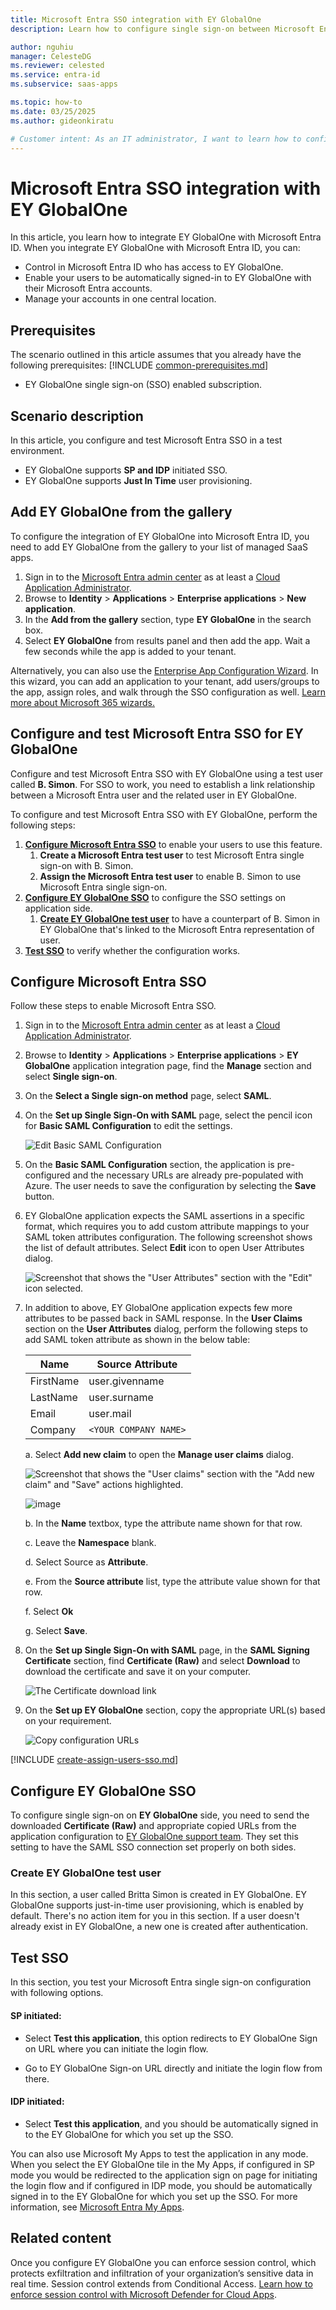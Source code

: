 ```yaml
---
title: Microsoft Entra SSO integration with EY GlobalOne
description: Learn how to configure single sign-on between Microsoft Entra ID and EY GlobalOne.

author: nguhiu
manager: CelesteDG
ms.reviewer: celested
ms.service: entra-id
ms.subservice: saas-apps

ms.topic: how-to
ms.date: 03/25/2025
ms.author: gideonkiratu

# Customer intent: As an IT administrator, I want to learn how to configure single sign-on between Microsoft Entra ID and GlobalOne so that I can control who has access to GlobalOne, enable automatic sign-in with Microsoft Entra accounts, and manage my accounts in one central location.
---
```


# Microsoft Entra SSO integration with EY GlobalOne

In this article,  you learn how to integrate EY GlobalOne with Microsoft Entra ID. When you integrate EY GlobalOne with Microsoft Entra ID, you can:

* Control in Microsoft Entra ID who has access to EY GlobalOne.
* Enable your users to be automatically signed-in to EY GlobalOne with their Microsoft Entra accounts.
* Manage your accounts in one central location.

## Prerequisites
The scenario outlined in this article assumes that you already have the following prerequisites:
[!INCLUDE [common-prerequisites.md](~/identity/saas-apps/includes/common-prerequisites.md)]
* EY GlobalOne single sign-on (SSO) enabled subscription.

## Scenario description

In this article,  you configure and test Microsoft Entra SSO in a test environment.
* EY GlobalOne supports **SP and IDP** initiated SSO. 
* EY GlobalOne supports **Just In Time** user provisioning.

## Add EY GlobalOne from the gallery

To configure the integration of EY GlobalOne into Microsoft Entra ID, you need to add EY GlobalOne from the gallery to your list of managed SaaS apps.

1. Sign in to the [Microsoft Entra admin center](https://entra.microsoft.com) as at least a [Cloud Application Administrator](~/identity/role-based-access-control/permissions-reference.md#cloud-application-administrator).
1. Browse to **Identity** > **Applications** > **Enterprise applications** > **New application**.
1. In the **Add from the gallery** section, type **EY GlobalOne** in the search box.
1. Select **EY GlobalOne** from results panel and then add the app. Wait a few seconds while the app is added to your tenant.

 Alternatively, you can also use the [Enterprise App Configuration Wizard](https://portal.office.com/AdminPortal/home?Q=Docs#/azureadappintegration). In this wizard, you can add an application to your tenant, add users/groups to the app, assign roles, and walk through the SSO configuration as well. [Learn more about Microsoft 365 wizards.](/microsoft-365/admin/misc/azure-ad-setup-guides)

<a name='configure-and-test-azure-ad-sso-for-ey-globalone'></a>

## Configure and test Microsoft Entra SSO for EY GlobalOne

Configure and test Microsoft Entra SSO with EY GlobalOne using a test user called **B. Simon**. For SSO to work, you need to establish a link relationship between a Microsoft Entra user and the related user in EY GlobalOne.

To configure and test Microsoft Entra SSO with EY GlobalOne, perform the following steps:

1. **[Configure Microsoft Entra SSO](#configure-azure-ad-sso)** to enable your users to use this feature.
	1. **Create a Microsoft Entra test user** to test Microsoft Entra single sign-on with B. Simon.
	1. **Assign the Microsoft Entra test user** to enable B. Simon to use Microsoft Entra single sign-on.
1. **[Configure EY GlobalOne SSO](#configure-ey-globalone-sso)** to configure the SSO settings on application side.
	1. **[Create EY GlobalOne test user](#create-ey-globalone-test-user)** to have a counterpart of B. Simon in EY GlobalOne that's linked to the Microsoft Entra representation of user.
1. **[Test SSO](#test-sso)** to verify whether the configuration works.

<a name='configure-azure-ad-sso'></a>

## Configure Microsoft Entra SSO

Follow these steps to enable Microsoft Entra SSO.

1. Sign in to the [Microsoft Entra admin center](https://entra.microsoft.com) as at least a [Cloud Application Administrator](~/identity/role-based-access-control/permissions-reference.md#cloud-application-administrator).
1. Browse to **Identity** > **Applications** > **Enterprise applications** > **EY GlobalOne** application integration page, find the **Manage** section and select **Single sign-on**.
1. On the **Select a Single sign-on method** page, select **SAML**.
1. On the **Set up Single Sign-On with SAML** page, select the pencil icon for **Basic SAML Configuration** to edit the settings.

   ![Edit Basic SAML Configuration](common/edit-urls.png)

1. On the **Basic SAML Configuration** section, the application is pre-configured and the necessary URLs are already pre-populated with Azure. The user needs to save the configuration by selecting the **Save** button.

1. EY GlobalOne application expects the SAML assertions in a specific format, which requires you to add custom attribute mappings to your SAML token attributes configuration. The following screenshot shows the list of default attributes. Select **Edit** icon to open User Attributes dialog.

	![Screenshot that shows the "User Attributes" section with the "Edit" icon selected.](common/edit-attribute.png)

1. In addition to above, EY GlobalOne application expects few more attributes to be passed back in SAML response. In the **User Claims** section on the **User Attributes** dialog, perform the following steps to add SAML token attribute as shown in the below table:

	| Name | Source Attribute|
	| ---------------| --------------- |
	| FirstName | user.givenname |
	| LastName | user.surname |
	| Email | user.mail |
	| Company | `<YOUR COMPANY NAME>` |

	a. Select **Add new claim** to open the **Manage user claims** dialog.

	![Screenshot that shows the "User claims" section with the "Add new claim" and "Save" actions highlighted.](common/new-save-attribute.png)

	![image](common/new-attribute-details.png)

	b. In the **Name** textbox, type the attribute name shown for that row.

	c. Leave the **Namespace** blank.

	d. Select Source as **Attribute**.

	e. From the **Source attribute** list, type the attribute value shown for that row.

	f. Select **Ok**

	g. Select **Save**.

1. On the **Set up Single Sign-On with SAML** page, in the **SAML Signing Certificate** section, find **Certificate (Raw)** and select **Download** to download the certificate and save it on your computer.

   ![The Certificate download link](common/certificateraw.png)

1. On the **Set up EY GlobalOne** section, copy the appropriate URL(s) based on your requirement.

   ![Copy configuration URLs](common/copy-configuration-urls.png)

<a name='create-an-azure-ad-test-user'></a>

[!INCLUDE [create-assign-users-sso.md](~/identity/saas-apps/includes/create-assign-users-sso.md)]

## Configure EY GlobalOne SSO

To configure single sign-on on **EY GlobalOne** side, you need to send the downloaded **Certificate (Raw)** and appropriate copied URLs from the application configuration to [EY GlobalOne support team](mailto:globalone.support@ey.com). They set this setting to have the SAML SSO connection set properly on both sides.

### Create EY GlobalOne test user

In this section, a user called Britta Simon is created in EY GlobalOne. EY GlobalOne supports just-in-time user provisioning, which is enabled by default. There's no action item for you in this section. If a user doesn't already exist in EY GlobalOne, a new one is created after authentication.

## Test SSO

In this section, you test your Microsoft Entra single sign-on configuration with following options. 

#### SP initiated:

* Select **Test this application**, this option redirects to EY GlobalOne Sign on URL where you can initiate the login flow.  

* Go to EY GlobalOne Sign-on URL directly and initiate the login flow from there.

#### IDP initiated:

* Select **Test this application**, and you should be automatically signed in to the EY GlobalOne for which you set up the SSO. 

You can also use Microsoft My Apps to test the application in any mode. When you select the EY GlobalOne tile in the My Apps, if configured in SP mode you would be redirected to the application sign on page for initiating the login flow and if configured in IDP mode, you should be automatically signed in to the EY GlobalOne for which you set up the SSO. For more information, see [Microsoft Entra My Apps](/azure/active-directory/manage-apps/end-user-experiences#azure-ad-my-apps).

## Related content

Once you configure EY GlobalOne you can enforce session control, which protects exfiltration and infiltration of your organization’s sensitive data in real time. Session control extends from Conditional Access. [Learn how to enforce session control with Microsoft Defender for Cloud Apps](/cloud-app-security/proxy-deployment-aad).

